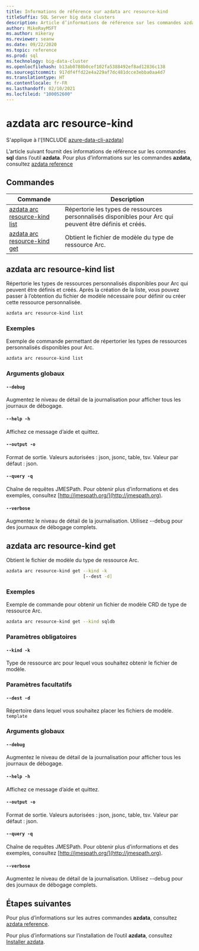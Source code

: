 ```yaml
---
title: Informations de référence sur azdata arc resource-kind
titleSuffix: SQL Server big data clusters
description: Article d’informations de référence sur les commandes azdata arc resource-kind.
author: MikeRayMSFT
ms.author: mikeray
ms.reviewer: seanw
ms.date: 09/22/2020
ms.topic: reference
ms.prod: sql
ms.technology: big-data-cluster
ms.openlocfilehash: b13ab0788b0cef102fa5388492ef8ad12836c138
ms.sourcegitcommit: 917df4ffd22e4a229af7dc481dcce3ebba0aa4d7
ms.translationtype: HT
ms.contentlocale: fr-FR
ms.lasthandoff: 02/10/2021
ms.locfileid: "100052600"
---
```

# <a name="azdata-arc-resource-kind"></a>azdata arc resource-kind

S'applique à l'[!INCLUDE [azure-data-cli-azdata](../../includes/azure-data-cli-azdata.md)]

L’article suivant fournit des informations de référence sur les commandes **sql** dans l’outil **azdata**. Pour plus d’informations sur les commandes **azdata**, consultez [azdata reference](reference-azdata.md)

## <a name="commands"></a>Commandes

|Commande|Description|
| --- | --- |
[azdata arc resource-kind list](#azdata-arc-resource-kind-list) | Répertorie les types de ressources personnalisés disponibles pour Arc qui peuvent être définis et créés.
[azdata arc resource-kind get](#azdata-arc-resource-kind-get) | Obtient le fichier de modèle du type de ressource Arc.
## <a name="azdata-arc-resource-kind-list"></a>azdata arc resource-kind list
Répertorie les types de ressources personnalisés disponibles pour Arc qui peuvent être définis et créés. Après la création de la liste, vous pouvez passer à l’obtention du fichier de modèle nécessaire pour définir ou créer cette ressource personnalisée.
```bash
azdata arc resource-kind list 
```
### <a name="examples"></a>Exemples
Exemple de commande permettant de répertorier les types de ressources personnalisés disponibles pour Arc.
```bash
azdata arc resource-kind list
```
### <a name="global-arguments"></a>Arguments globaux
#### `--debug`
Augmentez le niveau de détail de la journalisation pour afficher tous les journaux de débogage.
#### `--help -h`
Affichez ce message d’aide et quittez.
#### `--output -o`
Format de sortie.  Valeurs autorisées : json, jsonc, table, tsv.  Valeur par défaut : json.
#### `--query -q`
Chaîne de requêtes JMESPath. Pour obtenir plus d’informations et des exemples, consultez [http://jmespath.org/](http://jmespath.org).
#### `--verbose`
Augmentez le niveau de détail de la journalisation. Utilisez --debug pour des journaux de débogage complets.
## <a name="azdata-arc-resource-kind-get"></a>azdata arc resource-kind get
Obtient le fichier de modèle du type de ressource Arc.
```bash
azdata arc resource-kind get --kind -k 
                             [--dest -d]
```
### <a name="examples"></a>Exemples
Exemple de commande pour obtenir un fichier de modèle CRD de type de ressource Arc.
```bash
azdata arc resource-kind get --kind sqldb
```
### <a name="required-parameters"></a>Paramètres obligatoires
#### `--kind -k`
Type de ressource arc pour lequel vous souhaitez obtenir le fichier de modèle.
### <a name="optional-parameters"></a>Paramètres facultatifs
#### `--dest -d`
Répertoire dans lequel vous souhaitez placer les fichiers de modèle.
`template`
### <a name="global-arguments"></a>Arguments globaux
#### `--debug`
Augmentez le niveau de détail de la journalisation pour afficher tous les journaux de débogage.
#### `--help -h`
Affichez ce message d’aide et quittez.
#### `--output -o`
Format de sortie.  Valeurs autorisées : json, jsonc, table, tsv.  Valeur par défaut : json.
#### `--query -q`
Chaîne de requêtes JMESPath. Pour obtenir plus d’informations et des exemples, consultez [http://jmespath.org/](http://jmespath.org).
#### `--verbose`
Augmentez le niveau de détail de la journalisation. Utilisez --debug pour des journaux de débogage complets.

## <a name="next-steps"></a>Étapes suivantes

Pour plus d’informations sur les autres commandes **azdata**, consultez [azdata reference](reference-azdata.md). 

Pour plus d’informations sur l’installation de l’outil **azdata**, consultez [Installer azdata](..\install\deploy-install-azdata.md).

